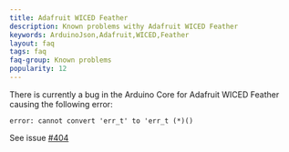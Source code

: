 ```yaml
---
title: Adafruit WICED Feather
description: Known problems withy Adafruit WICED Feather
keywords: ArduinoJson,Adafruit,WICED,Feather
layout: faq
tags: faq
faq-group: Known problems
popularity: 12
---
```


There is currently a bug in the Arduino Core for Adafruit WICED Feather causing the following error:

```
error: cannot convert 'err_t' to 'err_t (*)()
```

See issue [#404](https://github.com/bblanchon/ArduinoJson/issues/404)
